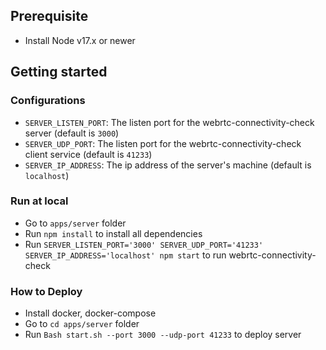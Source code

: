 ## Prerequisite
- Install Node v17.x or newer
## Getting started
### Configurations
- `SERVER_LISTEN_PORT`: The listen port for the webrtc-connectivity-check server (default is `3000`)
- `SERVER_UDP_PORT`: The listen port for the webrtc-connectivity-check client service (default is `41233`)
- `SERVER_IP_ADDRESS`: The ip address of the server's machine (default is `localhost`)
### Run at local
- Go to `apps/server` folder
- Run `npm install` to install all dependencies
- Run `SERVER_LISTEN_PORT='3000' SERVER_UDP_PORT='41233' SERVER_IP_ADDRESS='localhost' npm start` to run webrtc-connectivity-check
### How to Deploy
- Install docker, docker-compose
- Go to `cd apps/server` folder
- Run `Bash start.sh --port 3000 --udp-port 41233` to deploy server